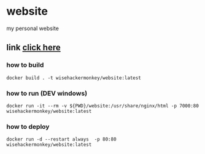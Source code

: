 # website
 my personal website

## link [click here](orancollins.com)

### how to build 
```
docker build . -t wisehackermonkey/website:latest
```


### how to run  (DEV windows)
```
docker run -it --rm -v ${PWD}/website:/usr/share/nginx/html -p 7000:80 wisehackermonkey/website:latest
```


### how to deploy
```
docker run -d --restart always  -p 80:80 wisehackermonkey/website:latest
```

